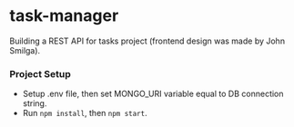 # task-manager

Building a REST API for tasks project (frontend design was made by John Smilga).

### Project Setup

- Setup .env file, then set MONGO_URI variable equal to DB connection string.
- Run `npm install`, then `npm start`.
